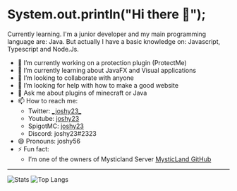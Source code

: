 # System.out.println("Hi there 👋");
Currently learning. I'm a junior developer and my main programming language are: Java. But actually I have a basic knowledge on: Javascript, Typescript and Node.Js.
<!--
**joshy56/joshy56** is a ✨ _special_ ✨ repository because its `README.md` (this file) appears on your GitHub profile.

Here are some ideas to get you started:
-->
- 🔭 I’m currently working on a protection plugin (ProtectMe)
- 🌱 I’m currently learning about JavaFX and Visual applications
- 👯 I’m looking to collaborate with anyone
- 🤔 I’m looking for help with how to make a good website
- 💬 Ask me about plugins of minecraft or Java
- 📫 How to reach me:
     - Twitter: [\_joshy23_](https://twitter.com/_joshy23_)
     - Youtube: [joshy23](https://www.youtube.com/channel/UCFiYAlMJUW6rT3U8y7omtng?sub_confirmation=1)
     - SpigotMC: [joshy23](https://www.spigotmc.org/members/joshy23.576132/)
     - Discord: joshy23#2323
- 😄 Pronouns: joshy56
- ⚡ Fun fact: 
     - I’m one of the owners of Mysticland Server [MysticLand GitHub](https://github.com/MysticLandDev)
<hr>

![Stats](https://github-readme-stats.vercel.app/api?username=joshy56&show_icons=true&theme=react)
![Top Langs](https://github-readme-stats.vercel.app/api/top-langs/?username=joshy56&layout=compact&theme=react)
